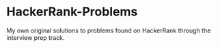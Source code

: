 # HackerRank-Problems
My own original solutions to problems found on HackerRank through the interview prep track.
